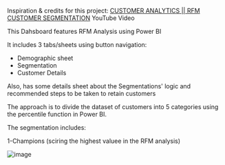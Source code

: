 Inspiration & credits for this project: [CUSTOMER ANALYTICS || RFM CUSTOMER SEGMENTATION](https://www.youtube.com/watch?v=pE-zMYRrZCs&ab_channel=ChiamakaIgwe) YouTube Video

This Dahsboard features RFM Analysis using Power BI

It includes 3 tabs/sheets using button navigation:
* Demographic sheet
* Segmentation
* Customer Details

Also, has some details sheet about the Segmentations' logic and recommended steps to be taken to retain customers


The approach is to divide the dataset of customers into 5 categories using the percentile function in Power BI.

The segmentation includes:

1-Champions (sciring the highest valuee in the RFM analysis)

 ![image](https://github.com/user-attachments/assets/d491fce3-dc53-4115-a049-1d9475c6dbaa)

